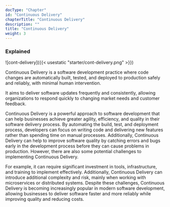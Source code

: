 ```yaml
---
docType: "Chapter"
id: "Continuous Delivery"
chapterTitle: "Continuous Delivery"
description: ""
title: "Continuous Delivery"
weight: 3
---
```



### **Explained**

![cont-delivery]({{< usestatic "starter/cont-delivery.png" >}})

Continuous Delivery is a software development practice where code changes are automatically built, tested, and deployed to production safely and reliably, with minimal human intervention.

It aims to deliver software updates frequently and consistently, allowing organizations to respond quickly to changing market needs and customer feedback.

Continuous Delivery is a powerful approach to software development that can help businesses achieve greater agility, efficiency, and quality in their software delivery process. By automating the build, test, and deployment process, developers can focus on writing code and delivering new features rather than spending time on manual processes. Additionally, Continuous Delivery can help to improve software quality by catching errors and bugs early in the development process before they can cause problems in production. However, there are also some potential challenges to implementing Continuous Delivery.

For example, it can require significant investment in tools, infrastructure, and training to implement effectively. Additionally, Continuous Delivery can introduce additional complexity and risk, mainly when working with microservices or distributed systems. Despite these challenges, Continuous Delivery is becoming increasingly popular in modern software development, allowing businesses to deliver software faster and more reliably while improving quality and reducing costs.